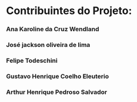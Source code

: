 
<H1> Contribuintes do Projeto:</H1>

<h3> Ana Karoline da Cruz Wendland <h3>

<h3> José jackson oliveira de lima <h3>

<h3> Felipe Todeschini<h3>
<h3> Gustavo Henrique Coelho Eleuterio </h3>
<h3> Arthur Henrique Pedroso Salvador </h3>
